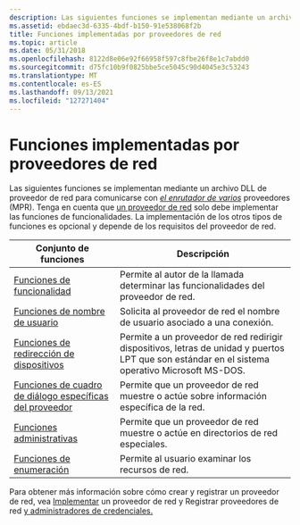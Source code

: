 ```yaml
---
description: Las siguientes funciones se implementan mediante un archivo DLL del proveedor de red para comunicarse con el enrutador de varios proveedores (MPR).
ms.assetid: ebdaec3d-6335-4bdf-b150-91e538068f2b
title: Funciones implementadas por proveedores de red
ms.topic: article
ms.date: 05/31/2018
ms.openlocfilehash: 8122d8e06e92f66958f597c8fbe26f8e1c7abdd0
ms.sourcegitcommit: d75fc10b9f0825bbe5ce5045c90d4045e3c53243
ms.translationtype: MT
ms.contentlocale: es-ES
ms.lasthandoff: 09/13/2021
ms.locfileid: "127271404"
---
```

# <a name="functions-implemented-by-network-providers"></a>Funciones implementadas por proveedores de red

Las siguientes funciones se implementan mediante un archivo DLL de proveedor de red para comunicarse con [*el enrutador de varios*](/windows/desktop/SecGloss/m-gly) proveedores (MPR). Tenga en cuenta que [un proveedor de red](capabilities-functions.md) solo debe implementar las funciones de funcionalidades. La implementación de los otros tipos de funciones es opcional y depende de los requisitos del proveedor de red.



| Conjunto de funciones                                                                                    | Descripción                                                                                                                                        |
|-------------------------------------------------------------------------------------------------|----------------------------------------------------------------------------------------------------------------------------------------------------|
| [Funciones de funcionalidad](capabilities-functions.md)<br/>                                 | Permite al autor de la llamada determinar las funcionalidades del proveedor de red.<br/>                                                                |
| [Funciones de nombre de usuario](user-name-functions.md)<br/>                                       | Solicita al proveedor de red el nombre de usuario asociado a una conexión.<br/>                                                            |
| [Funciones de redirección de dispositivos](device-redirecting-functions.md)<br/>                     | Permite a un proveedor de red redirigir dispositivos, letras de unidad y puertos LPT que son estándar en el sistema operativo Microsoft MS-DOS.<br/> |
| [Funciones de cuadro de diálogo específicas del proveedor](provider-specific-dialog-box-functions.md)<br/> | Permite que un proveedor de red muestre o actúe sobre información específica de la red.<br/>                                                            |
| [Funciones administrativas](administrative-functions.md)<br/>                             | Permite que un proveedor de red muestre o actúe en directorios de red especiales.<br/>                                                             |
| [Funciones de enumeración](enumeration-functions.md)<br/>                                   | Permite al usuario examinar los recursos de red.<br/>                                                                                            |



 

Para obtener más información sobre cómo crear y registrar un proveedor de red, vea [Implementar](implementing-a-network-provider.md) un proveedor de red y Registrar proveedores de red [y administradores de credenciales.](registering-network-providers-and-credential-managers.md)

 


